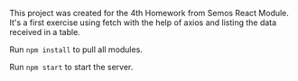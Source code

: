 This project was created for the 4th Homework from Semos React Module.
It's a first exercise using fetch with the help of axios and listing the data received in a table.

Run `npm install` to pull all modules.

Run `npm start` to start the server.